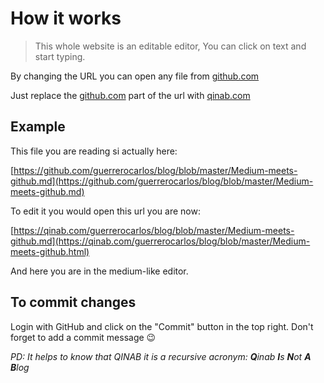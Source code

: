 How it works
============

> This whole website is an editable editor, You can click on text and start typing.

By changing the URL you can open any file from [github.com](http://github.com)

Just replace the [github.com](http://github.com) part of the url with [qinab.com](http://qinab.com)

Example
-------

This file you are reading si actually here:

[https://github.com/guerrerocarlos/blog/blob/master/Medium-meets-github.md](https://github.com/guerrerocarlos/blog/blob/master/Medium-meets-github.md)

To edit it you would open this url you are now:

[https://qinab.com/guerrerocarlos/blog/blob/master/Medium-meets-github.md](https://qinab.com/guerrerocarlos/blog/blob/master/Medium-meets-github.html)

And here you are in the medium-like editor.

To commit changes
-----------------

Login with GitHub and click on the "Commit" button in the top right. Don't forget to add a commit message 😉

_PD: It helps to know that QINAB it is a recursive acronym: **Q**inab **I**s **N**ot **A** **B**log_